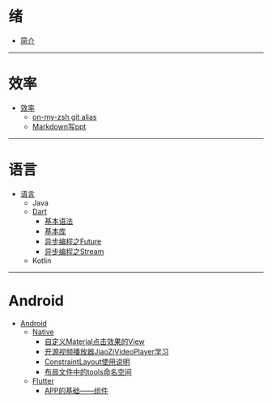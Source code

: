 # 绪
* [简介](README.md)

--------

# 效率

* [效率](效率/README.md)
   * [on-my-zsh git alias](效率/git-alias.md)
   * [Markdown写ppt](效率/markdown_write_ppt.md)
--------

# 语言

* [语言](语言/README.md)
   * Java
   * [Dart](语言/Dart/README.md)
       * [基本语法](语言/Dart/基本语法.md)
       * [基本库](语言/Dart/基本库.md)
       * [异步编程之Future](语言/Dart/异步编程之Future.md)
       * [异步编程之Stream](语言/Dart/异步编程之Stream.md)
   * Kotlin

------

# Android
* [Android](Android/README.md)
   * [Native](Android/Native/README.md)
     * [自定义Material点击效果的View](/Android/Native/自定义Material点击效果的View.md)
     * [开源视频播放器JiaoZiVideoPlayer学习](/Android/Native/开源视频播放器JiaoZiVideoPlayer学习.md)
     * [ConstraintLayout使用说明](/Android/Native/ConstraintLayout使用说明.md)
     * [布局文件中的tools命名空间](/Android/Native/布局文件中的tools命名空间.md)
   * [Flutter](Android/Flutter/README.md)
     * [APP的基础——组件](Android/Flutter/APP的基础——组件.md)